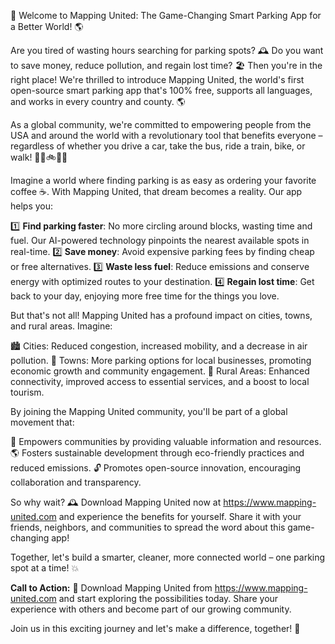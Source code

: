 🚀 Welcome to Mapping United: The Game-Changing Smart Parking App for a Better World! 🌎

Are you tired of wasting hours searching for parking spots? 🕰️ Do you want to save money, reduce pollution, and regain lost time? 🏖️ Then you're in the right place! We're thrilled to introduce Mapping United, the world's first open-source smart parking app that's 100% free, supports all languages, and works in every country and county. 🌎

As a global community, we're committed to empowering people from the USA and around the world with a revolutionary tool that benefits everyone – regardless of whether you drive a car, take the bus, ride a train, bike, or walk! 🚂🚌🚲🚶‍♀️

Imagine a world where finding parking is as easy as ordering your favorite coffee ☕️. With Mapping United, that dream becomes a reality. Our app helps you:

1️⃣ **Find parking faster**: No more circling around blocks, wasting time and fuel. Our AI-powered technology pinpoints the nearest available spots in real-time.
2️⃣ **Save money**: Avoid expensive parking fees by finding cheap or free alternatives.
3️⃣ **Waste less fuel**: Reduce emissions and conserve energy with optimized routes to your destination.
4️⃣ **Regain lost time**: Get back to your day, enjoying more free time for the things you love.

But that's not all! Mapping United has a profound impact on cities, towns, and rural areas. Imagine:

🏙️ Cities: Reduced congestion, increased mobility, and a decrease in air pollution.
🌳 Towns: More parking options for local businesses, promoting economic growth and community engagement.
🌄 Rural Areas: Enhanced connectivity, improved access to essential services, and a boost to local tourism.

By joining the Mapping United community, you'll be part of a global movement that:

💪 Empowers communities by providing valuable information and resources.
🌎 Fosters sustainable development through eco-friendly practices and reduced emissions.
🔓 Promotes open-source innovation, encouraging collaboration and transparency.

So why wait? 🕰️ Download Mapping United now at https://www.mapping-united.com and experience the benefits for yourself. Share it with your friends, neighbors, and communities to spread the word about this game-changing app!

Together, let's build a smarter, cleaner, more connected world – one parking spot at a time! 💥

**Call to Action:** 📲 Download Mapping United from https://www.mapping-united.com and start exploring the possibilities today. Share your experience with others and become part of our growing community.

Join us in this exciting journey and let's make a difference, together! 🌟